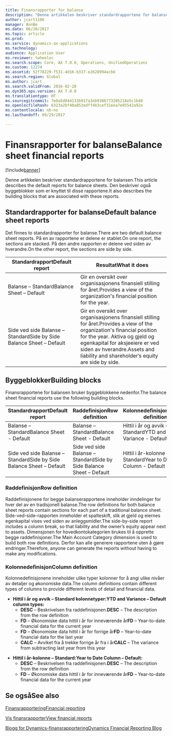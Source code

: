 ```yaml
---
title: Finansrapporter for balanse
description: "Denne artikkelen beskriver standardrapportene for balansen. Den beskriver også byggeblokker som er knyttet til disse rapportene."
author: jcart1106
manager: AnnBe
ms.date: 06/20/2017
ms.topic: article
ms.prod: 
ms.service: dynamics-ax-applications
ms.technology: 
audience: Application User
ms.reviewer: twheeloc
ms.search.scope: Core, AX 7.0.0, Operations, UnifiedOperations
ms.custom: 12274
ms.assetid: 52f78229-f531-4d16-b337-e2628994acb6
ms.search.region: Global
ms.author: jcart
ms.search.validFrom: 2016-02-28
ms.dyn365.ops.version: AX 7.0.0
ms.translationtype: HT
ms.sourcegitcommit: 7e0a5d044133b917a3eb9386773205218e5c1b40
ms.openlocfilehash: 6323a2bf40a853edff4b3cef31eea7e95542a92e
ms.contentlocale: nb-no
ms.lasthandoff: 09/29/2017

---
```


# <a name="balance-sheet-financial-reports"></a><span data-ttu-id="e5919-104">Finansrapporter for balanse</span><span class="sxs-lookup"><span data-stu-id="e5919-104">Balance sheet financial reports</span></span>

[!include[banner](../includes/banner.md)]


<span data-ttu-id="e5919-105">Denne artikkelen beskriver standardrapportene for balansen.</span><span class="sxs-lookup"><span data-stu-id="e5919-105">This article describes the default reports for balance sheets.</span></span> <span data-ttu-id="e5919-106">Den beskriver også byggeblokker som er knyttet til disse rapportene.</span><span class="sxs-lookup"><span data-stu-id="e5919-106">It also describes the building blocks that are associated with these reports.</span></span> 

<a name="default-balance-sheet-reports"></a><span data-ttu-id="e5919-107">Standardrapporter for balanse</span><span class="sxs-lookup"><span data-stu-id="e5919-107">Default balance sheet reports</span></span>
-----------------------------

<span data-ttu-id="e5919-108">Det finnes to standardrapporter for balanse.</span><span class="sxs-lookup"><span data-stu-id="e5919-108">There are two default balance sheet reports.</span></span> <span data-ttu-id="e5919-109">På en av rapportene er delene er stablet.</span><span class="sxs-lookup"><span data-stu-id="e5919-109">On one report, the sections are stacked.</span></span> <span data-ttu-id="e5919-110">På den andre rapporten er delene ved siden av hverandre.</span><span class="sxs-lookup"><span data-stu-id="e5919-110">On the other report, the sections are side by side.</span></span>

| <span data-ttu-id="e5919-111">Standardrapport</span><span class="sxs-lookup"><span data-stu-id="e5919-111">Default report</span></span>                       | <span data-ttu-id="e5919-112">Resultat</span><span class="sxs-lookup"><span data-stu-id="e5919-112">What it does</span></span>                                                                                                                           |
|--------------------------------------|----------------------------------------------------------------------------------------------------------------------------------------|
| <span data-ttu-id="e5919-113">Balanse – Standard</span><span class="sxs-lookup"><span data-stu-id="e5919-113">Balance Sheet – Default</span></span>              | <span data-ttu-id="e5919-114">Gir en oversikt over organisasjonens finansiell stilling for året.</span><span class="sxs-lookup"><span data-stu-id="e5919-114">Provides a view of the organization's financial position for the year.</span></span>                                                                 |
| <span data-ttu-id="e5919-115">Side ved side Balanse – Standard</span><span class="sxs-lookup"><span data-stu-id="e5919-115">Side by Side Balance Sheet – Default</span></span> | <span data-ttu-id="e5919-116">Gir en oversikt over organisasjonens finansiell stilling for året.</span><span class="sxs-lookup"><span data-stu-id="e5919-116">Provides a view of the organization's financial position for the year.</span></span> <span data-ttu-id="e5919-117">Aktiva og gjeld og egenkapital for aksjeeiere er ved siden av hverandre.</span><span class="sxs-lookup"><span data-stu-id="e5919-117">Assets and liability and shareholder’s equity are side by side.</span></span> |

## <a name="building-blocks"></a><span data-ttu-id="e5919-118">Byggeblokker</span><span class="sxs-lookup"><span data-stu-id="e5919-118">Building blocks</span></span>
<span data-ttu-id="e5919-119">Finansrapportene for balansen bruker byggeblokkene nedenfor.</span><span class="sxs-lookup"><span data-stu-id="e5919-119">The balance sheet financial reports use the following building blocks.</span></span>

| <span data-ttu-id="e5919-120">Standardrapport</span><span class="sxs-lookup"><span data-stu-id="e5919-120">Default report</span></span>                       | <span data-ttu-id="e5919-121">Raddefinisjon</span><span class="sxs-lookup"><span data-stu-id="e5919-121">Row definition</span></span>                       | <span data-ttu-id="e5919-122">Kolonnedefinisjon</span><span class="sxs-lookup"><span data-stu-id="e5919-122">Column definition</span></span>             |
|--------------------------------------|--------------------------------------|-------------------------------|
| <span data-ttu-id="e5919-123">Balanse – Standard</span><span class="sxs-lookup"><span data-stu-id="e5919-123">Balance Sheet - Default</span></span>              | <span data-ttu-id="e5919-124">Balanse – Standard</span><span class="sxs-lookup"><span data-stu-id="e5919-124">Balance Sheet - Default</span></span>              | <span data-ttu-id="e5919-125">Hittil i år og avvik – Standard</span><span class="sxs-lookup"><span data-stu-id="e5919-125">YTD and Variance - Default</span></span>    |
| <span data-ttu-id="e5919-126">Side ved side Balanse – Standard</span><span class="sxs-lookup"><span data-stu-id="e5919-126">Side by Side Balance Sheet – Default</span></span> | <span data-ttu-id="e5919-127">Side ved side Balanse – Standard</span><span class="sxs-lookup"><span data-stu-id="e5919-127">Side by Side Balance Sheet – Default</span></span> | <span data-ttu-id="e5919-128">Hittil i år-kolonne – Standard</span><span class="sxs-lookup"><span data-stu-id="e5919-128">Year to Date Column - Default</span></span> |

### <a name="row-definition"></a><span data-ttu-id="e5919-129">Raddefinisjon</span><span class="sxs-lookup"><span data-stu-id="e5919-129">Row definition</span></span>

<span data-ttu-id="e5919-130">Raddefinisjonene for begge balanserapportene inneholder inndelinger for hver del av en tradisjonell balanse.</span><span class="sxs-lookup"><span data-stu-id="e5919-130">The row definitions for both balance sheet reports contain sections for each part of a traditional balance sheet.</span></span> <span data-ttu-id="e5919-131">Side-ved-side-rapporten inneholder et spalteskift, slik at gjeld og eiernes egenkapital vises ved siden av anleggsmidler.</span><span class="sxs-lookup"><span data-stu-id="e5919-131">The side-by-side report includes a column break, so that liability and the owner’s equity appear next to assets.</span></span> <span data-ttu-id="e5919-132">Dimensjonen for hovedkontokategorien brukes til å opprette begge raddefinisjoner.</span><span class="sxs-lookup"><span data-stu-id="e5919-132">The Main Account Category dimension is used to build both row definitions.</span></span> <span data-ttu-id="e5919-133">Derfor kan alle generere rapportene uten å gjøre endringer.</span><span class="sxs-lookup"><span data-stu-id="e5919-133">Therefore, anyone can generate the reports without having to make any modifications.</span></span>

### <a name="column-definition"></a><span data-ttu-id="e5919-134">Kolonnedefinisjon</span><span class="sxs-lookup"><span data-stu-id="e5919-134">Column definition</span></span>

<span data-ttu-id="e5919-135">Kolonnedefinisjonene inneholder ulike typer kolonner for å angi ulike nivåer av detaljer og økonomiske data.</span><span class="sxs-lookup"><span data-stu-id="e5919-135">The column definitions contain different types of columns to provide different levels of detail and financial data.</span></span>

-   <span data-ttu-id="e5919-136">**Hittil i år og avvik – Standard kolonnetyper:**</span><span class="sxs-lookup"><span data-stu-id="e5919-136">**YTD and Variance – Default column types:**</span></span>
    -   <span data-ttu-id="e5919-137">**DESC** – Beskrivelsen fra raddefinisjonen.</span><span class="sxs-lookup"><span data-stu-id="e5919-137">**DESC** – The description from the row definition</span></span>
    -   <span data-ttu-id="e5919-138">**FD** – Økonomiske data hittil i år for inneværende år</span><span class="sxs-lookup"><span data-stu-id="e5919-138">**FD** – Year-to-date financial data for the current year</span></span>
    -   <span data-ttu-id="e5919-139">**FD** – Økonomiske data hittil i år for forrige år</span><span class="sxs-lookup"><span data-stu-id="e5919-139">**FD** – Year-to-date financial data for the last year</span></span>
    -   <span data-ttu-id="e5919-140">**CALC** – Avviket fra å trekke forrige år fra i år</span><span class="sxs-lookup"><span data-stu-id="e5919-140">**CALC** – The variance from subtracting last year from this year</span></span>

<!-- -->

-   <span data-ttu-id="e5919-141">**Hittil i år-kolonne – Standard:**</span><span class="sxs-lookup"><span data-stu-id="e5919-141">**Year to Date Column – Default:**</span></span>
    -   <span data-ttu-id="e5919-142">**DESC** – Beskrivelsen fra raddefinisjonen.</span><span class="sxs-lookup"><span data-stu-id="e5919-142">**DESC** – The description from the row definition</span></span>
    -   <span data-ttu-id="e5919-143">**FD** – Økonomiske data hittil i år for inneværende år</span><span class="sxs-lookup"><span data-stu-id="e5919-143">**FD** – Year-to-date financial data for the current year</span></span>

 

<a name="see-also"></a><span data-ttu-id="e5919-144">Se også</span><span class="sxs-lookup"><span data-stu-id="e5919-144">See also</span></span>
--------

[<span data-ttu-id="e5919-145">Finansrapportering</span><span class="sxs-lookup"><span data-stu-id="e5919-145">Financial reporting</span></span>](financial-reporting-getting-started.md)

[<span data-ttu-id="e5919-146">Vis finansrapporter</span><span class="sxs-lookup"><span data-stu-id="e5919-146">View financial reports</span></span>](view-financial-reports.md)

[<span data-ttu-id="e5919-147">Blogg for Dynamics-finansrapportering</span><span class="sxs-lookup"><span data-stu-id="e5919-147">Dynamics Financial Reporting Blog</span></span>](http://blogs.msdn.com/b/dynamics_financial_reporting/)




